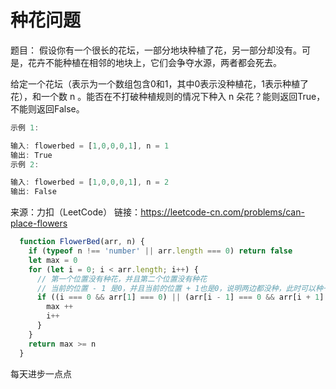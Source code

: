 # 种花问题

题目：
假设你有一个很长的花坛，一部分地块种植了花，另一部分却没有。可是，花卉不能种植在相邻的地块上，它们会争夺水源，两者都会死去。

给定一个花坛（表示为一个数组包含0和1，其中0表示没种植花，1表示种植了花），和一个数 n 。能否在不打破种植规则的情况下种入 n 朵花？能则返回True，不能则返回False。
```js
示例 1:

输入: flowerbed = [1,0,0,0,1], n = 1
输出: True
示例 2:

输入: flowerbed = [1,0,0,0,1], n = 2
输出: False
```
来源：力扣（LeetCode）
链接：https://leetcode-cn.com/problems/can-place-flowers

```js
  function FlowerBed(arr, n) {
    if (typeof n !== 'number' || arr.length === 0) return false
    let max = 0
    for (let i = 0; i < arr.length; i++) {
      // 第一个位置没有种花，并且第二个位置没有种花
      // 当前的位置 - 1 是0，并且当前的位置 + 1也是0，说明两边都没种，此时可以种一颗
      if ((i === 0 && arr[1] === 0) || (arr[i - 1] === 0 && arr[i + 1] === 0)) {
        max ++
        i++
      }
    }
    return max >= n
  } 
```
每天进步一点点